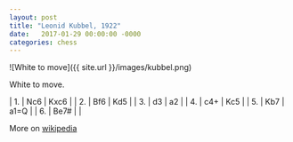 ```yaml
---
layout: post
title: "Leonid Kubbel, 1922"
date:   2017-01-29 00:00:00 -0000
categories: chess
---
```


![White to move]({{ site.url }}/images/kubbel.png)

White to move.

<!--more-->

| 1. | Nc6  | Kxc6 |
| 2. | Bf6  | Kd5  |
| 3. | d3   | a2   |
| 4. | c4+  | Kc5  |
| 5. | Kb7  | a1=Q |
| 6. | Be7# |      |
    
More on [wikipedia](https://en.wikipedia.org/wiki/Leonid_Kubbel#A_study_by_Leonid_Kubbel)